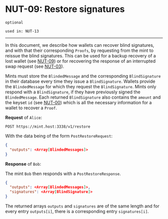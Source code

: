 # NUT-09: Restore signatures

`optional`

`used in: NUT-13`

---

In this document, we describe how wallets can recover blind signatures, and with that their corresponding `Proofs`, by requesting from the mint to reissue the blind signatures. This can be used for a backup recovery of a lost wallet (see [NUT-09][09]) or for recovering the response of an interrupted swap request (see [NUT-03][03]).

Mints must store the `BlindedMessage` and the corresponding `BlindSignature` in their database every time they issue a `BlindSignature`. Wallets provide the `BlindedMessage` for which they request the `BlindSignature`. Mints only respond with a `BlindSignature`, if they have previously signed the `BlindedMessage`. Each returned `BlindSignature` also contains the `amount` and the keyset `id` (see [NUT-00][00]) which is all the necessary information for a wallet to recover a `Proof`.

**Request** of `Alice`:

```http
POST https://mint.host:3338/v1/restore
```

With the data being of the form `PostRestoreRequest`:

```json
{
  "outputs": <Array[BlindedMessages]>
}
```

**Response** of `Bob`:

The mint `Bob` then responds with a `PostRestoreResponse`.

```json
{
  "outputs": <Array[BlindedMessages]>,
  "signatures": <Array[BlindSignature]>
}
```

The returned arrays `outputs` and `signatures` are of the same length and for every entry `outputs[i]`, there is a corresponding entry `signatures[i]`.

[00]: 00.md
[02]: 02.md
[03]: 03.md
[07]: 07.md
[09]: 09.md
[11]: 11.md
